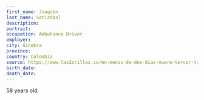 ```yaml
---
first_name: Joaquín
last_name: Satizábal
description: 
portrait: 
occupation: Ambulance Driver
employer: 
city: Ginebra
province: 
country: Colombia
source: https://www.las2orillas.co/en-menos-de-dos-dias-muere-tercer-trabajador-de-salud-por-covid-19/
birth_date: 
death_date: 
---
```


58 years old.